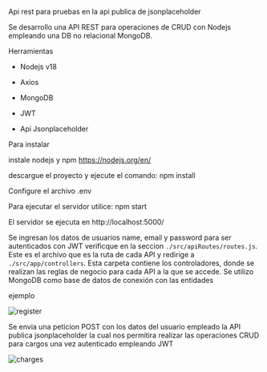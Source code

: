 Api rest para pruebas en la api publica de jsonplaceholder 

Se desarrollo una API REST para operaciones de CRUD con Nodejs empleando una DB no relacional MongoDB.

Herramientas

- Nodejs v18

- Axios

- MongoDB

- JWT

- Api Jsonplaceholder
  


Para instalar

instale nodejs y npm https://nodejs.org/en/

descargue el proyecto y ejecute el comando: npm install

Configure el archivo .env

Para ejecutar el servidor utilice: npm start


El servidor se ejecuta en http://localhost:5000/ 



Se ingresan los datos de usuarios name, email y password para ser autenticados con JWT verificque en la seccion `./src/apiRoutes/routes.js`. Este es el archivo que es la ruta de cada API y redirige a `./src/app/controllers`. Esta carpeta contiene los controladores, donde se realizan las reglas de negocio para cada API a la que se accede. Se utilizo MongoDB como base de datos de conexión con las entidades

ejemplo

![register](https://github.com/thenoise2000/ApiTests/assets/17861345/430144cd-df69-4725-8a67-125ae1172abe)

Se envia una peticion POST con los datos del usuario empleado la API publica jsonplaceholder la cual nos permitira realizar las operaciones CRUD para cargos una vez autenticado empleando JWT 

![charges](https://github.com/thenoise2000/ApiTests/assets/17861345/42e51a4b-697a-4836-a3c1-fffa0e64fcf7)







